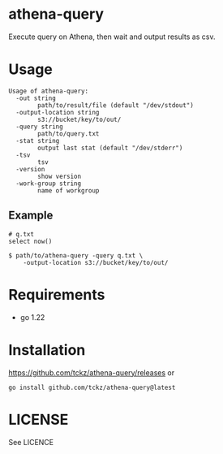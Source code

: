 athena-query
===

Execute query on Athena, then wait and output results as csv.

# Usage

```
Usage of athena-query:
  -out string
        path/to/result/file (default "/dev/stdout")
  -output-location string
        s3://bucket/key/to/out/
  -query string
        path/to/query.txt
  -stat string
        output last stat (default "/dev/stderr")
  -tsv
        tsv
  -version
        show version
  -work-group string
        name of workgroup
```

## Example

```
# q.txt
select now()

$ path/to/athena-query -query q.txt \
    -output-location s3://bucket/key/to/out/
```

# Requirements

* go 1.22


# Installation

https://github.com/tckz/athena-query/releases or
```
go install github.com/tckz/athena-query@latest
```


# LICENSE

See LICENCE

